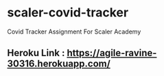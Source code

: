 # scaler-covid-tracker
Covid Tracker Assignment For Scaler Academy

## Heroku Link : https://agile-ravine-30316.herokuapp.com/

